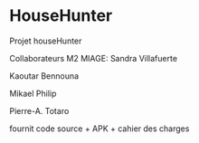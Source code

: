 # HouseHunter

Projet houseHunter

Collaborateurs M2 MIAGE:
Sandra Villafuerte

Kaoutar Bennouna

Mikael Philip

Pierre-A. Totaro

fournit code source + APK + cahier des charges
